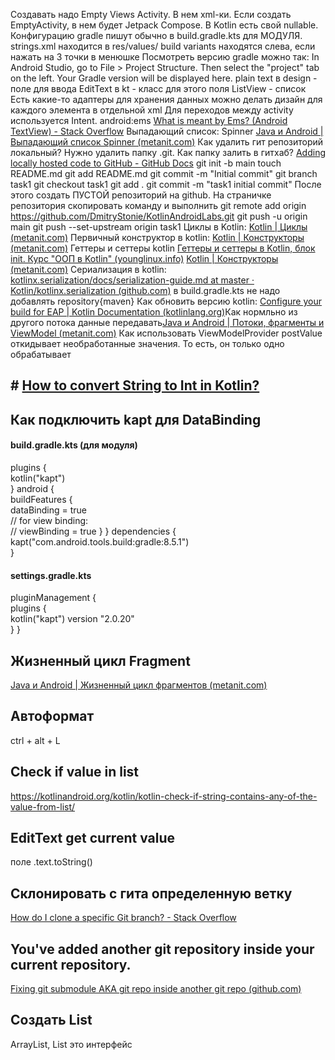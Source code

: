 Создавать надо Empty Views Activity. В нем xml-ки. Если создать EmptyActivity, в нем будет Jetpack Compose.
В Kotlin есть свой nullable.
Конфигурацию gradle пишут обычно в build.gradle.kts для МОДУЛЯ.
strings.xml находится в res/values/
build variants находятся слева, если нажать на 3 точки в менюшке
Посмотреть версию gradle можно так: In Android Studio, go to File > Project Structure. Then select the "project" tab on the left. Your Gradle version will be displayed here.
plain text в design - поле для ввода
EditText в kt - класс для этого поля
ListView - список
Есть какие-то адаптеры для хранения данных
можно делать дизайн для каждого элемента в отдельной xml
Для переходов между activity используется Intent.
android:ems [What is meant by Ems? (Android TextView) - Stack Overflow](https://stackoverflow.com/questions/7053738/what-is-meant-by-ems-android-textview)
Выпадающий список: Spinner [Java и Android | Выпадающий список Spinner (metanit.com)](https://metanit.com/java/android/5.4.php)
Как удалить гит репозиторий локальный? Нужно удалить папку .git.
Как папку залить в гитхаб?
[Adding locally hosted code to GitHub - GitHub Docs](https://docs.github.com/en/migrations/importing-source-code/using-the-command-line-to-import-source-code/adding-locally-hosted-code-to-github)
git init -b main
touch README.md
git add README.md
git commit -m "Initial commit"
git branch task1
git checkout task1
git add .
git commit -m "task1 initial commit"
После этого создать ПУСТОЙ репозиторий на github. На страничке репозитория скопировать команду и выполнить
git remote add origin https://github.com/DmitryStonie/KotlinAndroidLabs.git
git push -u origin main
git push --set-upstream origin task1
Циклы в Kotlin: [Kotlin | Циклы (metanit.com)](https://metanit.com/kotlin/tutorial/2.7.php)
Первичный конструктор в kotlin: [Kotlin | Конструкторы (metanit.com)](https://metanit.com/kotlin/tutorial/4.3.php)
Геттеры и сеттеры kotlin [Геттеры и сеттеры в Kotlin, блок init. Курс "ООП в Kotlin" (younglinux.info)](https://younglinux.info/kotlin/oop/get) [Kotlin | Конструкторы (metanit.com)](https://metanit.com/kotlin/tutorial/4.3.php)
Сериализация в kotlin: [kotlinx.serialization/docs/serialization-guide.md at master · Kotlin/kotlinx.serialization (github.com)](https://github.com/Kotlin/kotlinx.serialization/blob/master/docs/serialization-guide.md)
в build.gradle.kts не надо добавлять repository{maven}
Как обновить версию kotlin: [Configure your build for EAP | Kotlin Documentation (kotlinlang.org)](https://kotlinlang.org/docs/configure-build-for-eap.html#adjust-the-kotlin-version)Как нормльно из другого потока данные передавать[Java и Android | Потоки, фрагменты и ViewModel (metanit.com)](https://metanit.com/java/android/10.2.php)
Как использовать ViewModelProvider 
postValue откидывает необработанные значения. То есть, он только одно обрабатывает
## # [How to convert String to Int in Kotlin?](https://stackoverflow.com/questions/50570262/how-to-convert-string-to-int-in-kotlin)
## Как подключить kapt для DataBinding
#### build.gradle.kts (для модуля)
plugins {  
    kotlin("kapt")  
}
android {  
    buildFeatures {  
        dataBinding = true  
        // for view binding:  
        // viewBinding = true
    }
}
dependencies {  
    kapt("com.android.tools.build:gradle:8.5.1")  
}
#### settings.gradle.kts
pluginManagement {  
    plugins {  
        kotlin("kapt") version "2.0.20"  
    }
}

## Жизненный цикл Fragment
[Java и Android | Жизненный цикл фрагментов (metanit.com)](https://metanit.com/java/android/8.3.php)
## Автоформат
ctrl + alt + L
## Check if value in list
https://kotlinandroid.org/kotlin/kotlin-check-if-string-contains-any-of-the-value-from-list/
## EditText get current value
поле .text.toString()
## Склонировать с гита определенную ветку
[How do I clone a specific Git branch? - Stack Overflow](https://stackoverflow.com/questions/1911109/how-do-i-clone-a-specific-git-branch)
## You've added another git repository inside your current repository.
[Fixing git submodule AKA git repo inside another git repo (github.com)](https://gist.github.com/claraj/e5563befe6c2fb108ad0efb6de47f265)
## Создать List
ArrayList, List это интерфейс
